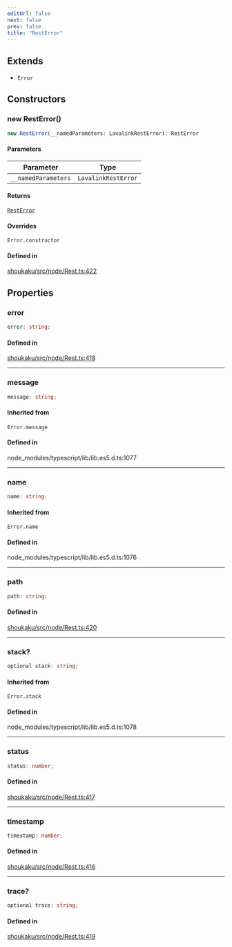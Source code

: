 ```yaml
---
editUrl: false
next: false
prev: false
title: "RestError"
---
```


## Extends

- `Error`

## Constructors

<a id="constructors" name="constructors"></a>

### new RestError()

```ts
new RestError(__namedParameters: LavalinkRestError): RestError
```

#### Parameters

| Parameter | Type |
| ------ | ------ |
| `__namedParameters` | `LavalinkRestError` |

#### Returns

[`RestError`](/api/classes/resterror/)

#### Overrides

`Error.constructor`

#### Defined in

[shoukaku/src/node/Rest.ts:422](https://github.com/shipgirlproject/shoukaku/blob/9d5588e950f8b8cbe3cdd5386a275943ff6fdba1/src/node/Rest.ts#L422)

## Properties

<a id="error" name="error"></a>

### error

```ts
error: string;
```

#### Defined in

[shoukaku/src/node/Rest.ts:418](https://github.com/shipgirlproject/shoukaku/blob/9d5588e950f8b8cbe3cdd5386a275943ff6fdba1/src/node/Rest.ts#L418)

***

<a id="message" name="message"></a>

### message

```ts
message: string;
```

#### Inherited from

`Error.message`

#### Defined in

node\_modules/typescript/lib/lib.es5.d.ts:1077

***

<a id="name" name="name"></a>

### name

```ts
name: string;
```

#### Inherited from

`Error.name`

#### Defined in

node\_modules/typescript/lib/lib.es5.d.ts:1076

***

<a id="path" name="path"></a>

### path

```ts
path: string;
```

#### Defined in

[shoukaku/src/node/Rest.ts:420](https://github.com/shipgirlproject/shoukaku/blob/9d5588e950f8b8cbe3cdd5386a275943ff6fdba1/src/node/Rest.ts#L420)

***

<a id="stack" name="stack"></a>

### stack?

```ts
optional stack: string;
```

#### Inherited from

`Error.stack`

#### Defined in

node\_modules/typescript/lib/lib.es5.d.ts:1078

***

<a id="status" name="status"></a>

### status

```ts
status: number;
```

#### Defined in

[shoukaku/src/node/Rest.ts:417](https://github.com/shipgirlproject/shoukaku/blob/9d5588e950f8b8cbe3cdd5386a275943ff6fdba1/src/node/Rest.ts#L417)

***

<a id="timestamp" name="timestamp"></a>

### timestamp

```ts
timestamp: number;
```

#### Defined in

[shoukaku/src/node/Rest.ts:416](https://github.com/shipgirlproject/shoukaku/blob/9d5588e950f8b8cbe3cdd5386a275943ff6fdba1/src/node/Rest.ts#L416)

***

<a id="trace" name="trace"></a>

### trace?

```ts
optional trace: string;
```

#### Defined in

[shoukaku/src/node/Rest.ts:419](https://github.com/shipgirlproject/shoukaku/blob/9d5588e950f8b8cbe3cdd5386a275943ff6fdba1/src/node/Rest.ts#L419)
